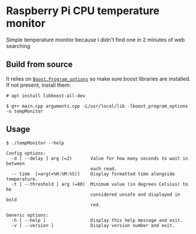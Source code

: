 # Raspberry Pi CPU temperature monitor
Simple temperature monitor because I didn't find one in 2 minutes of web searching 

## Build from source
It relies on [`Boost.Program_options`](https://www.boost.org/doc/libs/1_78_0/doc/html/program_options.html) so make sure boost libraries are installed. If not present, install them:
```
# apt install libboost-all-dev
```

```
$ g++ main.cpp arguments.cpp -L/usr/local/lib -lboost_program_options -o tempMonitor
```

## Usage
```
$ ./tempMonitor --help

Config options:
  -d [ --delay ] arg (=2)       Value for how many seconds to wait in between 
                                each read.
  -- time  [=arg(=%H:%M:%S)]    Display formatted time alongside temperature.
  -t [ --threshold ] arg (=80)  Minimum value (in degrees Celsius) to be 
                                considered unsafe and displayed in bold 
                                red.

Generic options:
  -h [ --help ]                 Display this help message and exit.
  -v [ --version ]              Display version number and exit.

```